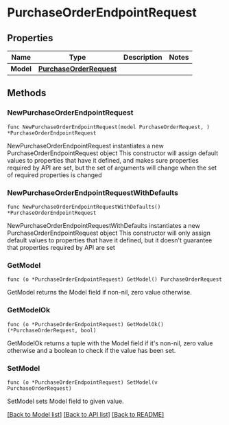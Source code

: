 # PurchaseOrderEndpointRequest

## Properties

Name | Type | Description | Notes
------------ | ------------- | ------------- | -------------
**Model** | [**PurchaseOrderRequest**](PurchaseOrderRequest.md) |  | 

## Methods

### NewPurchaseOrderEndpointRequest

`func NewPurchaseOrderEndpointRequest(model PurchaseOrderRequest, ) *PurchaseOrderEndpointRequest`

NewPurchaseOrderEndpointRequest instantiates a new PurchaseOrderEndpointRequest object
This constructor will assign default values to properties that have it defined,
and makes sure properties required by API are set, but the set of arguments
will change when the set of required properties is changed

### NewPurchaseOrderEndpointRequestWithDefaults

`func NewPurchaseOrderEndpointRequestWithDefaults() *PurchaseOrderEndpointRequest`

NewPurchaseOrderEndpointRequestWithDefaults instantiates a new PurchaseOrderEndpointRequest object
This constructor will only assign default values to properties that have it defined,
but it doesn't guarantee that properties required by API are set

### GetModel

`func (o *PurchaseOrderEndpointRequest) GetModel() PurchaseOrderRequest`

GetModel returns the Model field if non-nil, zero value otherwise.

### GetModelOk

`func (o *PurchaseOrderEndpointRequest) GetModelOk() (*PurchaseOrderRequest, bool)`

GetModelOk returns a tuple with the Model field if it's non-nil, zero value otherwise
and a boolean to check if the value has been set.

### SetModel

`func (o *PurchaseOrderEndpointRequest) SetModel(v PurchaseOrderRequest)`

SetModel sets Model field to given value.



[[Back to Model list]](../README.md#documentation-for-models) [[Back to API list]](../README.md#documentation-for-api-endpoints) [[Back to README]](../README.md)



